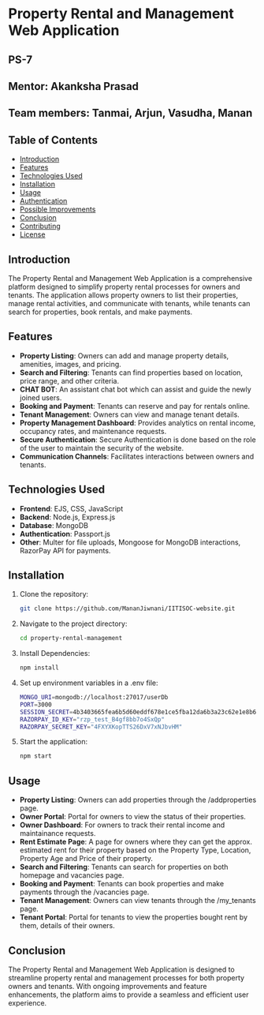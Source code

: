 # Property Rental and Management Web Application
## PS-7

## Mentor: Akanksha Prasad

## Team members: Tanmai, Arjun, Vasudha, Manan

## Table of Contents

- [Introduction](#introduction)
- [Features](#features)
- [Technologies Used](#technologies-used)
- [Installation](#installation)
- [Usage](#usage)
- [Authentication](#authentication)
- [Possible Improvements](#possible-improvements)
- [Conclusion](#conclusion)
- [Contributing](#contributing)
- [License](#license)


## Introduction

The Property Rental and Management Web Application is a comprehensive platform designed to simplify property rental processes for owners and tenants. The application allows property owners to list their properties, manage rental activities, and communicate with tenants, while tenants can search for properties, book rentals, and make payments.


## Features

- **Property Listing**: Owners can add and manage property details, amenities, images, and pricing.
- **Search and Filtering**: Tenants can find properties based on location, price range, and other criteria.
- **CHAT BOT**: An assistant chat bot which can assist and guide the newly joined users.
- **Booking and Payment**: Tenants can reserve and pay for rentals online.
- **Tenant Management**: Owners can view and manage tenant details.
- **Property Management Dashboard**: Provides analytics on rental income, occupancy rates, and maintenance requests.
- **Secure Authentication**: Secure Authentication is done based on the role of the user to maintain the security of the website.
- **Communication Channels**: Facilitates interactions between owners and tenants.

## Technologies Used

- **Frontend**: EJS, CSS, JavaScript
- **Backend**: Node.js, Express.js
- **Database**: MongoDB
- **Authentication**: Passport.js
- **Other**: Multer for file uploads, Mongoose for MongoDB interactions, RazorPay API for payments.


## Installation

1. Clone the repository:
   ```bash
   git clone https://github.com/MananJiwnani/IITISOC-website.git

2. Navigate to the project directory:
   ```bash
   cd property-rental-management

3. Install Dependencies:
   ```bash
   npm install

4. Set up environment variables in a .env file:
   ```bash 
   MONGO_URI=mongodb://localhost:27017/userDb
   PORT=3000
   SESSION_SECRET=4b3403665fea6b5d60eddf678e1ce5fba12da6b3a23c62e1e8b6d4e56af5a067
   RAZORPAY_ID_KEY="rzp_test_B4gf8bb7o4SxQp"
   RAZORPAY_SECRET_KEY="4FXYXKopTTS26DxV7xNJbvHM"

5. Start the application:
   ```bash
   npm start


## Usage

- **Property Listing**: Owners can add properties through the /addproperties page.
- **Owner Portal**: Portal for owners to view the status of their properties.
- **Owner Dashboard**: For owners to track their rental income and maintainance requests.
- **Rent Estimate Page**: A page for owners where they can get the approx. estimated rent for their property based on the Property Type, Location, Property Age and Price of their property.
- **Search and Filtering**: Tenants can search for properties on both homepage and vacancies page.
- **Booking and Payment**: Tenants can book properties and make payments through the 
                           /vacancies page.
- **Tenant Management**: Owners can view tenants through the /my_tenants page.
- **Tenant Portal**: Portal for tenants to view the properties bought rent by them, details of their owners.


## Conclusion

The Property Rental and Management Web Application is designed to streamline property rental and management processes for both property owners and tenants. With ongoing improvements and feature enhancements, the platform aims to provide a seamless and efficient user experience.